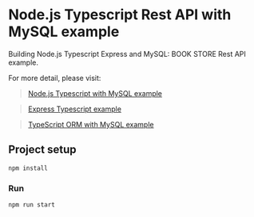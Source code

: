 # Node.js Typescript Rest API with MySQL example
Building Node.js Typescript Express and MySQL: BOOK STORE Rest API example.


For more detail, please visit:
> [Node.js Typescript with MySQL example](https://www.bezkoder.com/node-js-typescript-mysql/)

> [Express Typescript example](https://www.bezkoder.com/express-typescript-example/)

> [TypeScript ORM with MySQL example](https://www.bezkoder.com/typescript-orm-mysql/)

## Project setup
```
npm install
```

### Run
```
npm run start
```
